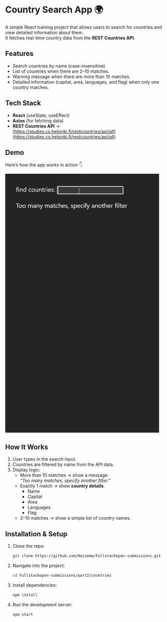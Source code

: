 # Country Search App 🌍

A simple React training project that allows users to search for countries and view detailed information about them.  
It fetches real-time country data from the **REST Countries API**.



## Features
- Search countries by name (case-insensitive).
- List of countries when there are 2–10 matches.
- Warning message when there are more than 10 matches.
- Detailed information (capital, area, languages, and flag) when only one country matches.



## Tech Stack
- **React** (useState, useEffect)
- **Axios** (for fetching data)
- **REST Countries API** → [https://studies.cs.helsinki.fi/restcountries/api/all](https://studies.cs.helsinki.fi/restcountries/api/all)


## Demo
Here’s how the app works in action 👇

![Demo GIF](./assets/demo.gif)


## How It Works
1. User types in the search input.  
2. Countries are filtered by name from the API data.  
3. Display logic:
   - More than 10 matches → show a message:  
     *“Too many matches, specify another filter.”*
   - Exactly 1 match → show **country details**:
     - Name
     - Capital
     - Area
     - Languages
     - Flag
   - 2–10 matches → show a simple list of country names.


## Installation & Setup
1. Clone the repo:
   ```bash
   git clone https://github.com/Hazzemm/Fullstackopen-submissions.git
2. Navigate into the project:
   ```bash
   cd Fullstackopen-submissions/part2/countries
3. Install dependencies:
   ```bash
   npm install
4. Run the development server:
   ```bash
   npm start

